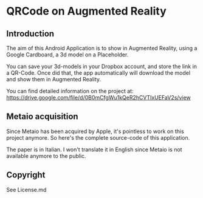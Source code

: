 # QRCode on Augmented Reality

## Introduction

The aim of this Android Application is to show in Augmented Reality, using a Google Cardboard, a 3d model on a Placeholder.

You can save your 3d-models in your Dropbox account, and store the link in a QR-Code. Once did that, the app automatically will download the model and show them in Augmented Reality.

You can find detailed information on the project at: https://drive.google.com/file/d/0B0mCfgWu1kQeR2hCVTIxUEFaV2s/view

## Metaio acquisition

Since Metaio has been acquired by Apple, it's pointless to work on this project anymore. So here's the complete source-code of this application.

The paper is in Italian. I won't translate it in English since Metaio is not available anymore to the public.

## Copyright

See License.md
